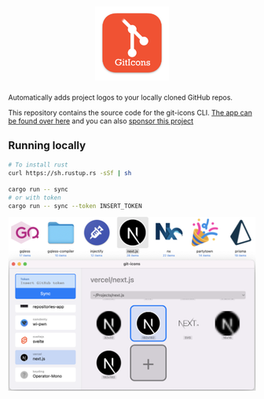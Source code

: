 <h1 align="center">
  <img src="./logo.png" width="150">
</h1>

Automatically adds project logos to your locally cloned GitHub repos.

This repository contains the source code for the git-icons CLI. [The app can be found over here](https://samddenty.gumroad.com/l/git-icons) and you can also [sponsor this project](https://github.com/sponsors/samdenty)

## Running locally

<!-- brew install mysql-client
cargo install diesel_cli --no-default-features --features mysql -->

```bash
# To install rust
curl https://sh.rustup.rs -sSf | sh

cargo run -- sync
# or with token
cargo run -- sync --token INSERT_TOKEN
```

[![Banner](./readme-banner.png)](https://samddenty.gumroad.com/l/git-icons)
